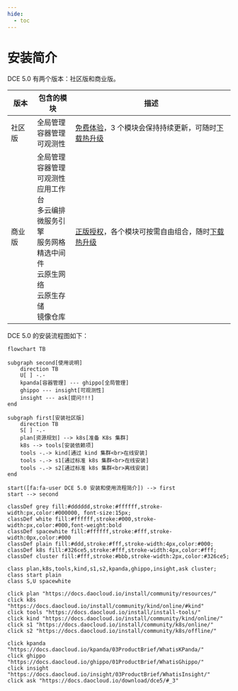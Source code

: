 ```yaml
---
hide:
  - toc
---
```


# 安装简介

DCE 5.0 有两个版本：社区版和商业版。

| 版本   | 包含的模块                                                   | 描述                                               |
| ------ | ------------------------------------------------------------ | -------------------------------------------------- |
| 社区版 | 全局管理<br />容器管理<br />可观测性                         | [免费体验](../dce/license0.md)，3 个模块会保持持续更新，可随时[下载热升级](../download/dce5.md) |
| 商业版 | 全局管理<br />容器管理<br />可观测性<br />应用工作台<br />多云编排<br />微服务引擎<br />服务网格<br />精选中间件<br />云原生网络<br />云原生存储<br />镜像仓库 | [正版授权](https://qingflow.com/f/e3291647)，各个模块可按需自由组合，随时[下载热升级](../download/dce5.md)   |

DCE 5.0 的安装流程图如下：

```mermaid
flowchart TB

subgraph second[使用说明]
    direction TB
    U[ ] -.-
    kpanda[容器管理] --- ghippo[全局管理]
    ghippo --- insight[可观测性]
    insight --- ask[提问!!!]
end

subgraph first[安装社区版]
    direction TB
    S[ ] -.-
    plan[资源规划] --> k8s[准备 K8s 集群] 
    k8s --> tools[安装依赖项]
    tools -.-> kind[通过 kind 集群<br>在线安装]
    tools -.-> s1[通过标准 k8s 集群<br>在线安装]
    tools -.-> s2[通过标准 k8s 集群<br>离线安装]
end

start([fa:fa-user DCE 5.0 安装和使用流程简介]) --> first
start --> second

classDef grey fill:#dddddd,stroke:#ffffff,stroke-width:px,color:#000000, font-size:15px;
classDef white fill:#ffffff,stroke:#000,stroke-width:px,color:#000,font-weight:bold
classDef spacewhite fill:#ffffff,stroke:#fff,stroke-width:0px,color:#000
classDef plain fill:#ddd,stroke:#fff,stroke-width:4px,color:#000;
classDef k8s fill:#326ce5,stroke:#fff,stroke-width:4px,color:#fff;
classDef cluster fill:#fff,stroke:#bbb,stroke-width:2px,color:#326ce5;

class plan,k8s,tools,kind,s1,s2,kpanda,ghippo,insight,ask cluster;
class start plain
class S,U spacewhite

click plan "https://docs.daocloud.io/install/community/resources/"
click k8s "https://docs.daocloud.io/install/community/kind/online/#kind"
click tools "https://docs.daocloud.io/install/install-tools/"
click kind "https://docs.daocloud.io/install/community/kind/online/"
click s1 "https://docs.daocloud.io/install/community/k8s/online/"
click s2 "https://docs.daocloud.io/install/community/k8s/offline/"

click kpanda "https://docs.daocloud.io/kpanda/03ProductBrief/WhatisKPanda/"
click ghippo "https://docs.daocloud.io/ghippo/01ProductBrief/WhatisGhippo/"
click insight "https://docs.daocloud.io/insight/03ProductBrief/WhatisInsight/"
click ask "https://docs.daocloud.io/download/dce5/#_3"
```
